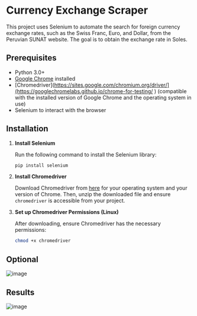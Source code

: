 # Currency Exchange Scraper

This project uses Selenium to automate the search for foreign currency exchange rates, such as the Swiss Franc, Euro, and Dollar, from the Peruvian SUNAT website. The goal is to obtain the exchange rate in Soles.

## Prerequisites

- Python 3.0+
- [Google Chrome](https://www.google.com/chrome/) installed
- [Chromedriver](https://sites.google.com/chromium.org/driver/](https://googlechromelabs.github.io/chrome-for-testing/ ) (compatible with the installed version of Google Chrome and the operating system in use)
- Selenium to interact with the browser

## Installation

1. **Install Selenium**

   Run the following command to install the Selenium library:

   ```bash
   pip install selenium

2. **Install Chromedriver** 

    Download Chromedriver from [here](https://googlechromelabs.github.io/chrome-for-testing/) for your operating system and your version of Chrome. Then, unzip the downloaded file and ensure `chromedriver` is accessible from your project.

3. **Set up Chromedriver Permissions (Linux)** 

    After downloading, ensure Chromedriver has the necessary permissions:

    ```bash
    chmod +x chromedriver

## Optional
![image](https://github.com/user-attachments/assets/656a8806-aff0-4a28-8213-3c53c135784e)

## Results
![image](https://github.com/user-attachments/assets/86c3f1bd-e8af-4b33-b456-a16d1852ea61)

